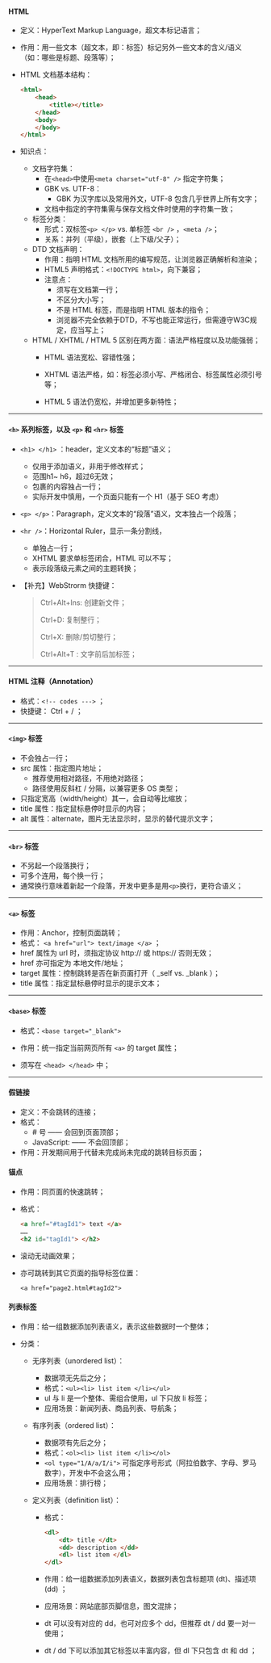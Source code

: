 #### HTML

* 定义：HyperText Markup Language，超文本标记语言；

* 作用：用一些文本（超文本，即：标签）标记另外一些文本的含义/语义（如：哪些是标题、段落等）；

* HTML 文档基本结构：

  ```html
  <html>
      <head>
          <title></title>
      </head>
      <body>
      </body>
  </html>
  ```

* 知识点：

  * 文档字符集：
    * 在`<head>`中使用```<meta charset="utf-8" />``` 指定字符集；
    * GBK vs. UTF-8：
      * GBK 为汉字库以及常用外文，UTF-8 包含几乎世界上所有文字；
    * 文档中指定的字符集需与保存文档文件时使用的字符集一致；
  * 标签分类：
    * 形式：双标签`<p> </p>` vs. 单标签 `<br />` ，`<meta />`；
    * 关系：并列（平级），嵌套（上下级/父子）；
  * DTD 文档声明：
    * 作用：指明 HTML 文档所用的编写规范，让浏览器正确解析和渲染；
    * HTML5 声明格式：`<!DOCTYPE html>`，向下兼容；
    * 注意点：
      * 须写在文档第一行；
      * 不区分大小写；
      * 不是 HTML 标签，而是指明 HTML 版本的指令；
      * 浏览器不完全依赖于DTD，不写也能正常运行，但需遵守W3C规定，应当写上；
  * HTML / XHTML / HTML 5 区别在两方面：语法严格程度以及功能强弱；
    * HTML 语法宽松、容错性强；

    * XHTML 语法严格，如：标签必须小写、严格闭合、标签属性必须引号等；

    * HTML 5 语法仍宽松，并增加更多新特性；

      

---

#### `<h>` 系列标签，以及 `<p>` 和 `<hr>` 标签

* `<h1> </h1>` ：header，定义文本的“标题”语义；
  * 仅用于添加语义，非用于修改样式；
  * 范围h1~ h6，超过6无效；
  * 包裹的内容独占一行；
  * 实际开发中慎用，一个页面只能有一个 H1（基于 SEO 考虑）

* `<p> </p>`：Paragraph，定义文本的“段落”语义，文本独占一个段落；

* `<hr />`：Horizontal Ruler，显示一条分割线，

  * 单独占一行；
  * XHTML 要求单标签闭合，HTML 可以不写；
  * 表示段落级元素之间的主题转换；

* 【补充】WebStrorm 快捷键：

  > Ctrl+Alt+Ins: 创建新文件；
  >
  > Ctrl+D: 复制整行；
  >
  > Ctrl+X: 删除/剪切整行；
  >
  > Ctrl+Alt+T : 文字前后加标签；
  >
  > 



---



#### HTML 注释（Annotation）

* 格式：`<!-- codes --->` ；
* 快捷键： Ctrl + / ；



---



#### `<img>` 标签

* 不会独占一行；
* src 属性：指定图片地址；
  * 推荐使用相对路径，不用绝对路径；
  * 路径使用反斜杠 / 分隔，以兼容更多 OS 类型；
* 只指定宽高（width/height）其一，会自动等比缩放；
* title 属性：指定鼠标悬停时显示的内容；
* alt 属性：alternate，图片无法显示时，显示的替代提示文字；



---



#### `<br>` 标签

* 不另起一个段落换行；
* 可多个连用，每个换一行；
* 通常换行意味着新起一个段落，开发中更多是用`<p>`换行，更符合语义；



---



#### `<a>` 标签

* 作用：Anchor，控制页面跳转；
* 格式： `<a href="url"> text/image </a>` ；
* href 属性为 url 时，须指定协议 http:// 或 https:// 否则无效；
* href 亦可指定为 本地文件/地址；
* target 属性：控制跳转是否在新页面打开（ _self vs. _blank ）；
* title 属性：指定鼠标悬停时显示的提示文本；



---



#### `<base>` 标签

* 格式：`<base target="_blank">`

* 作用：统一指定当前网页所有 `<a>` 的 target 属性；

* 须写在 `<head> </head>` 中；

  

---



#### 假链接

* 定义：不会跳转的连接；
* 格式：
  *  \# 号 —— 会回到页面顶部；
  * JavaScript: —— 不会回顶部；
* 作用：开发期间用于代替未完成尚未完成的跳转目标页面；



#### 锚点

- 作用：同页面的快速跳转；

- 格式：

  ```html
  <a href="#tagId1"> text </a>
  ……
  <h2 id="tagId1"> </h2>
  ```

- 滚动无动画效果；

- 亦可跳转到其它页面的指导标签位置：

  `<a href="page2.html#tagId2">`



#### 列表标签

- 作用：给一组数据添加列表语义，表示这些数据时一个整体；

- 分类：

  - 无序列表（unordered list）：

    - 数据项无先后之分；
    - 格式：`<ul><li> list item </li></ul>`
    - ul 与 li 是一个整体、需组合使用，ul 下只放 li 标签；
    - 应用场景：新闻列表、商品列表、导航条；

  - 有序列表（ordered list）：

    - 数据项有先后之分；
    - 格式：`<ol><li> list item </li></ol>`
    - `<ol type="1/A/a/I/i">` 可指定序号形式（阿拉伯数字、字母、罗马数字），开发中不会这么用；
    - 应用场景：排行榜；

  - 定义列表（definition list）：

    - 格式：

      ```html
      <dl>
          <dt> title </dt>
          <dd> description </dd>
          <dl> list item </dl>
      </dl>
      ```

    - 作用：给一组数据添加列表语义，数据列表包含标题项 (dt)、描述项 (dd)  ；

    - 应用场景：网站底部页脚信息，图文混排；

    - dt 可以没有对应的 dd，也可对应多个 dd，但推荐 dt / dd 要一对一使用；

    - dt / dd 下可以添加其它标签以丰富内容，但 dl 下只包含 dt 和 dd ；